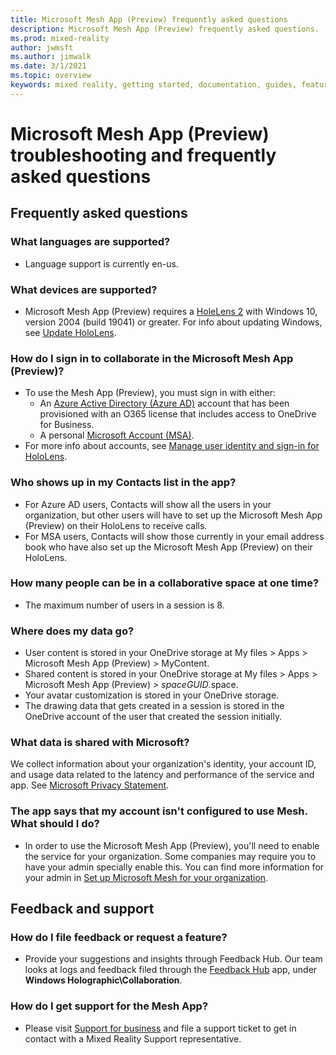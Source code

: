 ```yaml
---
title: Microsoft Mesh App (Preview) frequently asked questions
description: Microsoft Mesh App (Preview) frequently asked questions.
ms.prod: mixed-reality
author: jwmsft
ms.author: jimwalk
ms.date: 3/1/2021
ms.topic: overview
keywords: mixed reality, getting started, documentation, guides, features, holograms
---
```

# Microsoft Mesh App (Preview) troubleshooting and frequently asked questions

## Frequently asked questions

### What languages are supported?

- Language support is currently en-us.

### What devices are supported?

- Microsoft Mesh App (Preview) requires a [HoleLens 2](/hololens/hololens2-options) with Windows 10, version 2004 (build 19041) or greater. For info about updating Windows, see [Update HoloLens](/hololens/hololens-update-hololens).

### How do I sign in to collaborate in the Microsoft Mesh App (Preview)?

- To use the Mesh App (Preview), you must sign in with either:
  - An [Azure Active Directory (Azure AD)](/azure/active-directory/) account that has been provisioned with an O365 license that includes access to OneDrive for Business.
  - A personal [Microsoft Account (MSA)](/windows/security/identity-protection/access-control/microsoft-accounts).
- For more info about accounts, see [Manage user identity and sign-in for HoloLens](/hololens/hololens-identity).

### Who shows up in my Contacts list in the app?

- For Azure AD users, Contacts will show all the users in your organization, but other users will have to set up the Microsoft Mesh App (Preview) on their HoloLens to receive calls.
- For MSA users, Contacts will show those currently in your email address book who have also set up the Microsoft Mesh App (Preview) on their HoloLens.

### How many people can be in a collaborative space at one time?

- The maximum number of users in a session is 8.

### Where does my data go?

- User content is stored in your OneDrive storage at My files > Apps > Microsoft Mesh App (Preview) > MyContent.
- Shared content is stored in your OneDrive storage at My files > Apps > Microsoft Mesh App (Preview) > _spaceGUID_.space.
- Your avatar customization is stored in your OneDrive storage.
- The drawing data that gets created in a session is stored in the OneDrive account of the user that created the session initially.

### What data is shared with Microsoft?

We collect information about your organization's identity, your account ID, and usage data related to the latency and performance of the service and app. See [Microsoft Privacy Statement](https://privacy.microsoft.com/privacystatement).

### The app says that my account isn't configured to use Mesh. What should I do?

- In order to use the Microsoft Mesh App (Preview), you'll need to enable the service for your organization. Some companies may require you to have your admin specially enable this. You can find more information for your admin in [Set up Microsoft Mesh for your organization](../provisioning.md).

## Feedback and support

### How do I file feedback or request a feature?

- Provide your suggestions and insights through Feedback Hub. Our team looks at logs and feedback filed through the [Feedback Hub](/hololens/hololens-feedback) app, under **Windows Holographic\Collaboration**.

### How do I get support for the Mesh App?

- Please visit [Support for business](https://support.serviceshub.microsoft.com/supportforbusiness/) and file a support ticket to get in contact with a Mixed Reality Support representative.
